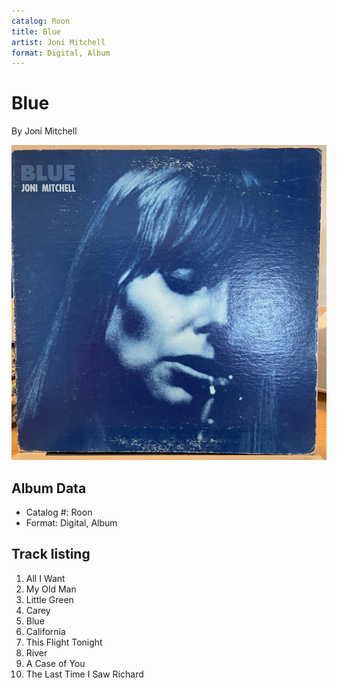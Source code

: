 ```yaml
---
catalog: Roon
title: Blue
artist: Joni Mitchell
format: Digital, Album
---
```


# Blue

By Joni Mitchell

![](../../assets/albumcovers/Joni_Mitchell-Blue.png)

## Album Data

- Catalog #: Roon
- Format: Digital, Album


## Track listing


1. All I Want
2. My Old Man
3. Little Green
4. Carey
5. Blue
6. California
7. This Flight Tonight
8. River
9. A Case of You
10. The Last Time I Saw Richard

